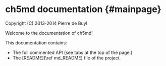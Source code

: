 ch5md documentation {#mainpage}
===================

Copyright (C) 2013-2014 Pierre de Buyl

Welcome to the documentation of ch5md!

This documentation contains:
- The full commented API (see tabs at the top of the page.)
- The [README](\ref md_README) file of the project.

